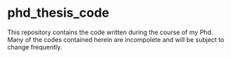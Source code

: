# phd_thesis_code

This repository contains the code written during the course of my Phd. Many of the codes contained herein are incompolete and will be subject to change frequently.
